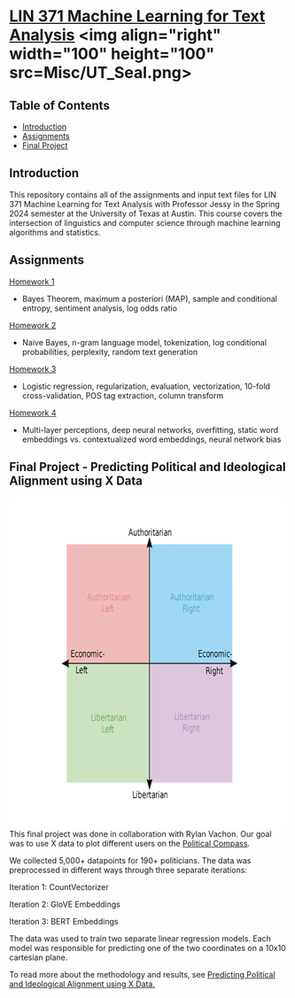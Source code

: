 # [LIN 371 Machine Learning for Text Analysis]([https://sites.google.com/utexas.edu/lin353c-introduction-to-comput/home](https://jessyli.com/courses/lin371)) <img align="right" width="100" height="100" src=Misc/UT_Seal.png>

## Table of Contents

- [Introduction](#introduction)
- [Assignments](#assignments)
- [Final Project](#final-project---predicting-political-and-ideological-alignment-using-x-data)

## Introduction

This repository contains all of the assignments and input text files for LIN 371 Machine Learning for Text Analysis with Professor Jessy in the Spring 2024 semester at the University of Texas at Austin. This course covers the intersection of linguistics and computer science through machine learning algorithms and statistics.

## Assignments

[Homework 1](https://github.com/eloragh/LIN-371/blob/main/Homework/hw1_eae2273.ipynb)
- Bayes Theorem, maximum a posteriori (MAP), sample and conditional entropy, sentiment analysis, log odds ratio

[Homework 2](https://github.com/eloragh/UT_Austin_LIN_371/blob/main/Homework/hw2_eae2273.ipynb)
- Naive Bayes, n-gram language model, tokenization, log conditional probabilities, perplexity, random text generation

[Homework 3](https://github.com/eloragh/UT_Austin_LIN_371/blob/main/Homework/hw3_eae2273.ipynb)
- Logistic regression, regularization, evaluation, vectorization, 10-fold cross-validation, POS tag extraction, column transform

[Homework 4](https://github.com/eloragh/UT_Austin_LIN_371/blob/main/Homework/hw4_eae2273.ipynb)
- Multi-layer perceptions, deep neural networks, overfitting, static word embeddings vs. contextualized word embeddings, neural network bias

## Final Project - Predicting Political and Ideological Alignment using X Data
<img align="left" width="500" height="600" src=Misc/political_compass_nontransparent.png>

This final project was done in collaboration with Rylan Vachon. Our goal was to use X data to plot different users on the [Political Compass](https://www.politicalcompass.org/). 

We collected 5,000+ datapoints for 190+ politicians. The data was preprocessed in different ways through three separate iterations:

  Iteration 1: CountVectorizer

  Iteration 2: GloVE Embeddings
  
  Iteration 3: BERT Embeddings

The data was used to train two separate linear regression models. Each model was responsible for predicting one of the two coordinates on a 10x10 cartesian plane.

To read more about the methodology and results, see [Predicting Political and Ideological Alignment using X Data.](https://github.com/eloragh/UT_Austin_LIN_371/tree/main/Political%20Compass%20Project)
